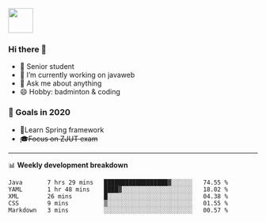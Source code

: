 <img src="https://github.com/egoist/egoist/raw/master/balloon.gif" width="50">

### Hi there 🐏

- 🌱 Senior student
- 🔭 I’m currently working on javaweb
- 💬 Ask me about anything
- 😄 Hobby: badminton & coding

### 🚀 Goals in 2020
+ 🍃Learn Spring framework
+ ~~🎓Focus on ZJUT exam~~
-------

📊 **Weekly development breakdown**
<!--START_SECTION:waka-->
```text
Java       7 hrs 29 mins   ██████████████████▓░░░░░░   74.55 % 
YAML       1 hr 48 mins    ████▓░░░░░░░░░░░░░░░░░░░░   18.02 % 
XML        26 mins         █░░░░░░░░░░░░░░░░░░░░░░░░   04.38 % 
CSS        9 mins          ▒░░░░░░░░░░░░░░░░░░░░░░░░   01.55 % 
Markdown   3 mins          ░░░░░░░░░░░░░░░░░░░░░░░░░   00.57 % 
```
<!--END_SECTION:waka-->

